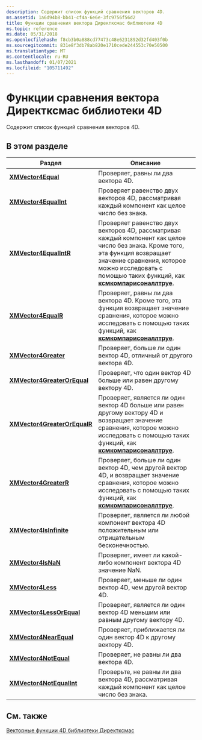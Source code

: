 ```yaml
---
description: Содержит список функций сравнения векторов 4D.
ms.assetid: 1a6d94b8-bb41-cf4a-6e6e-3fc9756f56d2
title: Функции сравнения вектора Директксмас библиотеки 4D
ms.topic: reference
ms.date: 05/31/2018
ms.openlocfilehash: f8cb3b0a888cd77473c48e6231892d32fd403f0b
ms.sourcegitcommit: 831e8f3db78ab820e1710cede244553c70e50500
ms.translationtype: MT
ms.contentlocale: ru-RU
ms.lasthandoff: 01/07/2021
ms.locfileid: "105711492"
---
```

# <a name="directxmath-library-4d-vector-comparison-functions"></a>Функции сравнения вектора Директксмас библиотеки 4D

Содержит список функций сравнения векторов 4D.

## <a name="in-this-section"></a>В этом разделе



| Раздел                                                                   | Описание                                                                                                                                                                                                                                               |
|-------------------------------------------------------------------------|-----------------------------------------------------------------------------------------------------------------------------------------------------------------------------------------------------------------------------------------------------------|
| [**XMVector4Equal**](/windows/win32/api/directxmath/nf-directxmath-xmvector4equal)<br/>                     | Проверяет, равны ли два вектора 4D.<br/>                                                                                                                                                                                                        |
| [**XMVector4EqualInt**](/windows/win32/api/directxmath/nf-directxmath-xmvector4equalint)<br/>               | Проверяет равенство двух векторов 4D, рассматривая каждый компонент как целое число без знака.<br/>                                                                                                                                                        |
| [**XMVector4EqualIntR**](/windows/win32/api/directxmath/nf-directxmath-xmvector4equalintr)<br/>             | Проверяет равенство двух векторов 4D, рассматривая каждый компонент как целое число без знака. Кроме того, эта функция возвращает значение сравнения, которое можно исследовать с помощью таких функций, как [**ксмкомпарисоналлтруе**](/windows/desktop/api/DirectXMath/nf-directxmath-xmcomparisonalltrue).<br/> |
| [**XMVector4EqualR**](/windows/win32/api/directxmath/nf-directxmath-xmvector4equalr)<br/>                   | Проверяет, равны ли два вектора 4D. Кроме того, эта функция возвращает значение сравнения, которое можно исследовать с помощью таких функций, как [**ксмкомпарисоналлтруе**](/windows/desktop/api/DirectXMath/nf-directxmath-xmcomparisonalltrue).<br/>                                                 |
| [**XMVector4Greater**](/windows/win32/api/directxmath/nf-directxmath-xmvector4greater)<br/>                 | Проверяет, больше ли один вектор 4D, отличный от другого вектора 4D.<br/>                                                                                                                                                                                 |
| [**XMVector4GreaterOrEqual**](/windows/win32/api/directxmath/nf-directxmath-xmvector4greaterorequal)<br/>   | Проверяет, что один вектор 4D больше или равен другому вектору 4D.<br/>                                                                                                                                                                     |
| [**XMVector4GreaterOrEqualR**](/windows/win32/api/directxmath/nf-directxmath-xmvector4greaterorequalr)<br/> | Проверяет, является ли один вектор 4D больше или равен другому вектору 4D и возвращает значение сравнения, которое можно исследовать с помощью таких функций, как [**ксмкомпарисоналлтруе**](/windows/desktop/api/DirectXMath/nf-directxmath-xmcomparisonalltrue).<br/>                                      |
| [**XMVector4GreaterR**](/windows/win32/api/directxmath/nf-directxmath-xmvector4greaterr)<br/>               | Проверяет, больше ли один вектор 4D, чем другой вектор 4D, и возвращает значение сравнения, которое можно исследовать с помощью таких функций, как [**ксмкомпарисоналлтруе**](/windows/desktop/api/DirectXMath/nf-directxmath-xmcomparisonalltrue).<br/>                                                  |
| [**XMVector4IsInfinite**](/windows/win32/api/directxmath/nf-directxmath-xmvector4isinfinite)<br/>           | Проверяет, является ли любой компонент вектора 4D положительным или отрицательным бесконечностью.<br/>                                                                                                                                                                   |
| [**XMVector4IsNaN**](/windows/win32/api/directxmath/nf-directxmath-xmvector4isnan)<br/>                     | Проверяет, имеет ли какой-либо компонент вектора 4D значение NaN.<br/>                                                                                                                                                                                           |
| [**XMVector4Less**](/windows/win32/api/directxmath/nf-directxmath-xmvector4less)<br/>                       | Проверяет, меньше ли один вектор 4D, чем другой вектор 4D.<br/>                                                                                                                                                                                    |
| [**XMVector4LessOrEqual**](/windows/win32/api/directxmath/nf-directxmath-xmvector4lessorequal)<br/>         | Проверяет, является ли один вектор 4D меньшим или равным другому вектору 4D.<br/>                                                                                                                                                                        |
| [**XMVector4NearEqual**](/windows/win32/api/directxmath/nf-directxmath-xmvector4nearequal)<br/>             | Проверяет, приближается ли один вектор 4D к другому вектору 4D.<br/>                                                                                                                                                                                         |
| [**XMVector4NotEqual**](/windows/win32/api/directxmath/nf-directxmath-xmvector4notequal)<br/>               | Проверяет, не равны ли два вектора 4D.<br/>                                                                                                                                                                                                    |
| [**XMVector4NotEqualInt**](/windows/win32/api/directxmath/nf-directxmath-xmvector4notequalint)<br/>         | Проверьте, не равны ли два вектора 4D, рассматривая каждый компонент как целое число без знака.<br/>                                                                                                                                                     |



 

## <a name="related-topics"></a>См. также

<dl> <dt>

[Векторные функции 4D библиотеки Директксмас](ovw-xnamath-reference-functions-vector4.md)
</dt> </dl>

 

 

